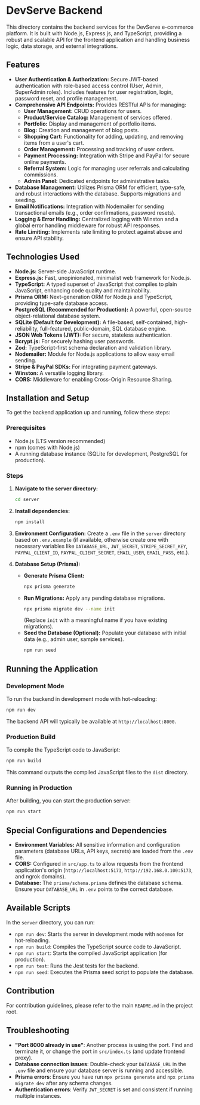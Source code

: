# DevServe Backend

This directory contains the backend services for the DevServe e-commerce platform. It is built with Node.js, Express.js, and TypeScript, providing a robust and scalable API for the frontend application and handling business logic, data storage, and external integrations.

## Features

*   **User Authentication & Authorization:** Secure JWT-based authentication with role-based access control (User, Admin, SuperAdmin roles). Includes features for user registration, login, password reset, and profile management.
*   **Comprehensive API Endpoints:** Provides RESTful APIs for managing:
    *   **User Management:** CRUD operations for users.
    *   **Product/Service Catalog:** Management of services offered.
    *   **Portfolio:** Display and management of portfolio items.
    *   **Blog:** Creation and management of blog posts.
    *   **Shopping Cart:** Functionality for adding, updating, and removing items from a user's cart.
    *   **Order Management:** Processing and tracking of user orders.
    *   **Payment Processing:** Integration with Stripe and PayPal for secure online payments.
    *   **Referral System:** Logic for managing user referrals and calculating commissions.
    *   **Admin Panel:** Dedicated endpoints for administrative tasks.
*   **Database Management:** Utilizes Prisma ORM for efficient, type-safe, and robust interactions with the database. Supports migrations and seeding.
*   **Email Notifications:** Integration with Nodemailer for sending transactional emails (e.g., order confirmations, password resets).
*   **Logging & Error Handling:** Centralized logging with Winston and a global error handling middleware for robust API responses.
*   **Rate Limiting:** Implements rate limiting to protect against abuse and ensure API stability.

## Technologies Used

*   **Node.js:** Server-side JavaScript runtime.
*   **Express.js:** Fast, unopinionated, minimalist web framework for Node.js.
*   **TypeScript:** A typed superset of JavaScript that compiles to plain JavaScript, enhancing code quality and maintainability.
*   **Prisma ORM:** Next-generation ORM for Node.js and TypeScript, providing type-safe database access.
*   **PostgreSQL (Recommended for Production):** A powerful, open-source object-relational database system.
*   **SQLite (Default for Development):** A file-based, self-contained, high-reliability, full-featured, public-domain, SQL database engine.
*   **JSON Web Tokens (JWT):** For secure, stateless authentication.
*   **Bcrypt.js:** For securely hashing user passwords.
*   **Zod:** TypeScript-first schema declaration and validation library.
*   **Nodemailer:** Module for Node.js applications to allow easy email sending.
*   **Stripe & PayPal SDKs:** For integrating payment gateways.
*   **Winston:** A versatile logging library.
*   **CORS:** Middleware for enabling Cross-Origin Resource Sharing.

## Installation and Setup

To get the backend application up and running, follow these steps:

### Prerequisites

*   Node.js (LTS version recommended)
*   npm (comes with Node.js)
*   A running database instance (SQLite for development, PostgreSQL for production).

### Steps

1.  **Navigate to the server directory:**
    ```bash
    cd server
    ```

2.  **Install dependencies:**
    ```bash
    npm install
    ```

3.  **Environment Configuration:**
    Create a `.env` file in the `server` directory based on `.env.example` (if available, otherwise create one with necessary variables like `DATABASE_URL`, `JWT_SECRET`, `STRIPE_SECRET_KEY`, `PAYPAL_CLIENT_ID`, `PAYPAL_CLIENT_SECRET`, `EMAIL_USER`, `EMAIL_PASS`, etc.).

4.  **Database Setup (Prisma):**
    *   **Generate Prisma Client:**
        ```bash
        npx prisma generate
        ```
    *   **Run Migrations:** Apply any pending database migrations.
        ```bash
        npx prisma migrate dev --name init
        ```
        (Replace `init` with a meaningful name if you have existing migrations).
    *   **Seed the Database (Optional):** Populate your database with initial data (e.g., admin user, sample services).
        ```bash
        npm run seed
        ```

## Running the Application

### Development Mode

To run the backend in development mode with hot-reloading:

```bash
npm run dev
```

The backend API will typically be available at `http://localhost:8000`.

### Production Build

To compile the TypeScript code to JavaScript:

```bash
npm run build
```

This command outputs the compiled JavaScript files to the `dist` directory.

### Running in Production

After building, you can start the production server:

```bash
npm run start
```

## Special Configurations and Dependencies

*   **Environment Variables:** All sensitive information and configuration parameters (database URLs, API keys, secrets) are loaded from the `.env` file.
*   **CORS:** Configured in `src/app.ts` to allow requests from the frontend application's origin (`http://localhost:5173`, `http://192.168.0.100:5173`, and ngrok domains).
*   **Database:** The `prisma/schema.prisma` defines the database schema. Ensure your `DATABASE_URL` in `.env` points to the correct database.

## Available Scripts

In the `server` directory, you can run:

*   `npm run dev`: Starts the server in development mode with `nodemon` for hot-reloading.
*   `npm run build`: Compiles the TypeScript source code to JavaScript.
*   `npm run start`: Starts the compiled JavaScript application (for production).
*   `npm run test`: Runs the Jest tests for the backend.
*   `npm run seed`: Executes the Prisma seed script to populate the database.

## Contribution

For contribution guidelines, please refer to the main `README.md` in the project root.

## Troubleshooting

*   **"Port 8000 already in use"**: Another process is using the port. Find and terminate it, or change the port in `src/index.ts` (and update frontend proxy).
*   **Database connection issues**: Double-check your `DATABASE_URL` in the `.env` file and ensure your database server is running and accessible.
*   **Prisma errors**: Ensure you have run `npx prisma generate` and `npx prisma migrate dev` after any schema changes.
*   **Authentication errors**: Verify `JWT_SECRET` is set and consistent if running multiple instances.